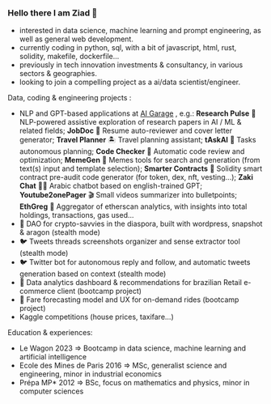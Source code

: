 ### Hello there I am Ziad 👋
- interested in data science, machine learning and prompt engineering, as well as general web development.
- currently coding in python, sql, with a bit of javascript, html, rust, solidity, makefile, dockerfile...
- previously in tech innovation investments & consultancy, in various sectors & geographies.
- looking to join a compelling project as a ai/data scientist/engineer.

Data, coding & engineering projects : 
- NLP and GPT-based applications at [AI Garage](https://ai-garage.streamlit.app/) , e.g.: **Research Pulse** 🧩 NLP-powered assistive exploration of research papers in AI / ML & related fields; **JobDoc** 🥼 Resume auto-reviewer and cover letter generator; **Travel Planner** 🏝️ Travel planning assistant; **tAskAI** 🦾 Tasks autonomous planning; **Code Checker** 🤖 Automatic code review and optimization; **MemeGen** 🧬 Memes tools for search and generation (from text(s) input and template selection); **Smarter Contracts** 📝 Solidity smart contract pre-audit code generator (for token, dex, nft, vesting...); **Zaki Chat** 🧞‍♂️ Arabic chatbot based on english-trained GPT; **Youtube2onePager** 🎬 Small videos summarizer into bulletpoints; **EthGreg** 🧶 Aggregator of etherscan analytics, with insights into total holdings, transactions, gas used...
- 🌲 DAO for crypto-savvies in the diaspora, built with wordpress, snapshot & aragon (stealth mode)
- 🐦 Tweets threads screenshots organizer and sense extractor tool (stealth mode)
- 🐦 Twitter bot for autonomous reply and follow, and automatic tweets generation based on context (stealth mode)
- 🛒 Data analytics dashboard & recommendations for brazilian Retail e-commerce client (bootcamp project)
- 🚕 Fare forecasting model and UX for on-demand rides (bootcamp project)
- Kaggle competitions (house prices, taxifare...)

Education & experiences:
- Le Wagon 2023 => Bootcamp in data science, machine learning and artificial intelligence
- Ecole des Mines de Paris 2016 => MSc, generalist science and engineering, minor in industrial economics
- Prépa MP* 2012 => BSc, focus on mathematics and physics, minor in computer sciences

<!--
**zmazz/zmazz** is a ✨ _special_ ✨ repository because its `README.md` (this file) appears on your GitHub profile.

Here are some ideas to get you started:

- 🔭 I’m currently working on ...
- 🌱 I’m currently learning ...
- 👯 I’m looking to collaborate on ...
- 🤔 I’m looking for help with ...
- 💬 Ask me about ...
- 📫 How to reach me: ...
- 😄 Pronouns: ...
- ⚡ Fun fact: ...
-->
